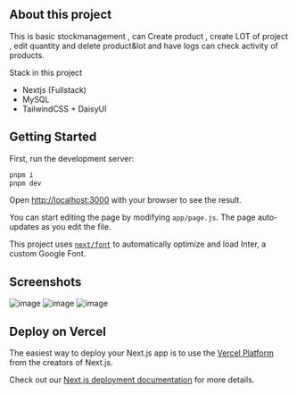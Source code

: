 ## About this project

This is basic stockmanagement , can Create product , create LOT of project , edit quantity and delete product&lot and have logs can check activity of products.

Stack in this project
- Nextjs (Fullstack)
- MySQL
- TailwindCSS + DaisyUI

## Getting Started

First, run the development server:

```bash
pnpm i
pnpm dev
```

Open [http://localhost:3000](http://localhost:3000) with your browser to see the result.

You can start editing the page by modifying `app/page.js`. The page auto-updates as you edit the file.

This project uses [`next/font`](https://nextjs.org/docs/basic-features/font-optimization) to automatically optimize and load Inter, a custom Google Font.

## Screenshots
![image](https://github.com/nawapons/stockmanagement/assets/88156106/fa61c4f6-787f-45ae-bfef-28cbb907aacd)
![image](https://github.com/nawapons/stockmanagement/assets/88156106/44071a8a-1f18-4cc1-bccd-de622a83eb7f)
![image](https://github.com/nawapons/stockmanagement/assets/88156106/45e1df36-68df-4f8e-9038-151ff0e9b223)


## Deploy on Vercel

The easiest way to deploy your Next.js app is to use the [Vercel Platform](https://vercel.com/new?utm_medium=default-template&filter=next.js&utm_source=create-next-app&utm_campaign=create-next-app-readme) from the creators of Next.js.

Check out our [Next.js deployment documentation](https://nextjs.org/docs/deployment) for more details.
